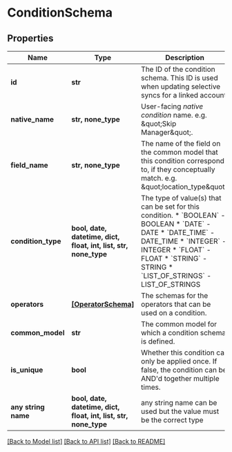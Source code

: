 # ConditionSchema


## Properties
Name | Type | Description | Notes
------------ | ------------- | ------------- | -------------
**id** | **str** | The ID of the condition schema. This ID is used when updating selective syncs for a linked account. | 
**native_name** | **str, none_type** | User-facing *native condition* name. e.g. \&quot;Skip Manager\&quot;. | 
**field_name** | **str, none_type** | The name of the field on the common model that this condition corresponds to, if they conceptually match. e.g. \&quot;location_type\&quot;. | 
**condition_type** | **bool, date, datetime, dict, float, int, list, str, none_type** | The type of value(s) that can be set for this condition.  * &#x60;BOOLEAN&#x60; - BOOLEAN * &#x60;DATE&#x60; - DATE * &#x60;DATE_TIME&#x60; - DATE_TIME * &#x60;INTEGER&#x60; - INTEGER * &#x60;FLOAT&#x60; - FLOAT * &#x60;STRING&#x60; - STRING * &#x60;LIST_OF_STRINGS&#x60; - LIST_OF_STRINGS | 
**operators** | [**[OperatorSchema]**](OperatorSchema.md) | The schemas for the operators that can be used on a condition. | 
**common_model** | **str** | The common model for which a condition schema is defined. | [optional] [readonly] 
**is_unique** | **bool** | Whether this condition can only be applied once. If false, the condition can be AND&#39;d together multiple times. | [optional] 
**any string name** | **bool, date, datetime, dict, float, int, list, str, none_type** | any string name can be used but the value must be the correct type | [optional]

[[Back to Model list]](../README.md#documentation-for-models) [[Back to API list]](../README.md#documentation-for-api-endpoints) [[Back to README]](../README.md)


